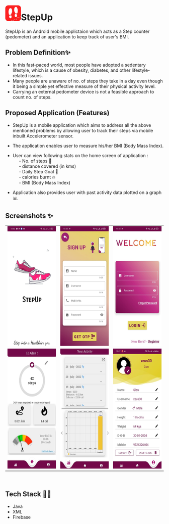<img align="left" style="margin-top:18px" width="50" height="50" src="images/StepUp.png">

# StepUp 

StepUp is an Android mobile applictaion which acts as a Step counter (pedometer) and an application to keep track of user's BMI.

## Problem Definition✨
 - In this fast-paced world, most people have adopted a sedentary lifestyle, which is a cause of obesity, diabetes, and other lifestyle-related issues.
-  Many people are unaware of no. of steps they take in a day even though it being a simple yet effective measure of their physical activity level.
- Carrying an external pedometer device is not a feasible approach to count no. of steps.

## Proposed Application (Features)

 - StepUp is a mobile application which aims to address all the above mentioned problems by allowing user to track their steps via mobile inbuilt Accelerometer sensor.
 - The application enables user to measure his/her BMI (Body Mass Index).
 - User can view following stats on the home screen of application :<br> &nbsp;&nbsp;&nbsp;&nbsp; - No. of steps 👣
<br> &nbsp;&nbsp;&nbsp;&nbsp; - distance covered (in kms)
<br> &nbsp;&nbsp;&nbsp;&nbsp; - Daily Step Goal 🚩
<br> &nbsp;&nbsp;&nbsp;&nbsp; - calories burnt 🔥
<br> &nbsp;&nbsp;&nbsp;&nbsp; - BMI (Body Mass Index)

 - Application also provides user with past activity data plotted on a graph 📊.

 ## Screenshots ✨
<table>
    <tr>
        <td><img src="images/SS/1.jpeg" width="180" height="380"></td>
        <td><img src="images/SS/2.jpeg" width="180" height="380"></td>
        <td><img src="images/SS/3.jpeg" width="180" height="380"></td>
    </tr>
    <tr>
        <td><img src="images/SS/4.jpeg" width="180" height="380"></td>
        <td><img src="images/SS/5.jpeg" width="180" height="380"></td>
        <td><img src="images/SS/6.jpeg" width="180" height="380"></td>
    </tr>
</table>
<br>

## Tech Stack 👨‍💻

- Java
- XML
- Firebase






